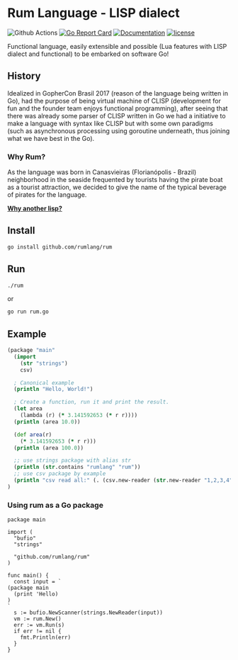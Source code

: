 # Rum Language - LISP dialect

![Github Actions](https://github.com/rumlang/rum/actions/workflows/tests.yml/badge.svg?branch=main)
[![Go Report Card](https://goreportcard.com/badge/github.com/rumlang/rum)](https://goreportcard.com/report/github.com/rumlang/rum)
[![Documentation](https://godoc.org/github.com/rumlang/rum?status.svg)](http://godoc.org/github.com/rumlang/rum)
[![license](https://img.shields.io/github/license/mashape/apistatus.svg)](https://github.com/rumlang/rum/LICENSE)

Functional language, easily extensible and possible (Lua features with LISP dialect and functional) to be embarked on software Go!

## History

Idealized in GopherCon Brasil 2017 (reason of the language being written in Go), had the purpose of being virtual machine of CLISP (development for fun and the founder team enjoys functional programming), after seeing that there was already some parser of CLISP written in Go we had a initiative to make a language with syntax like CLISP but with some own paradigms (such as asynchronous processing using goroutine underneath, thus joining what we have best in the Go).

### Why Rum?

As the language was born in Canasvieiras (Florianópolis - Brazil) neighborhood in the seaside frequented by tourists having the pirate boat as a tourist attraction, we decided to give the name of the typical beverage of pirates for the language.

**[Why another lisp?](https://github.com/rumlang/rum/issues/104)**

## Install

```sh
go install github.com/rumlang/rum
```

## Run

```sh
./rum
```

or

```sh
go run rum.go
```

## Example

```clojure
(package "main"
  (import
    (str "strings")
    csv)

  ; Canonical example
  (println "Hello, World!")

  ; Create a function, run it and print the result.
  (let area
    (lambda (r) (* 3.141592653 (* r r))))
  (println (area 10.0))

  (def area(r)
    (* 3.141592653 (* r r)))
  (println (area 100.0))

  ;; use strings package with alias str
  (println (str.contains "rumlang" "rum"))
  ;; use csv package by example
  (println "csv read all:" (. (csv.new-reader (str.new-reader "1,2,3,4")) read-all))
)
```


### Using rum as a Go package

```golang
package main

import (
  "bufio"
  "strings"

  "github.com/rumlang/rum"
)

func main() {
  const input = `
(package main
  (print 'Hello)
)
`
  s := bufio.NewScanner(strings.NewReader(input))
  vm := rum.New()
  err := vm.Run(s)
  if err != nil {
    fmt.Println(err)
  }
}
```
